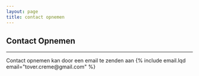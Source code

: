 ```yaml
---
layout: page
title: contact opnemen
---
```

<!-- Contact Section -->
<section id="contact" class="success">
    <div class="container">
        <div class="row">
            <div class="col-lg-12 text-center">
                <h2>Contact Opnemen</h2>
                <hr class="star-primary">
            </div>
        </div>
        <div class="row">
            <div class="col-lg-8 col-lg-offset-2">
                <p>
                    Contact opnemen kan door een email te zenden aan
                    {% include email.lqd email="tover.creme@gmail.com" %}
                </p>
            </div>
        </div>
    </div>
</section>
